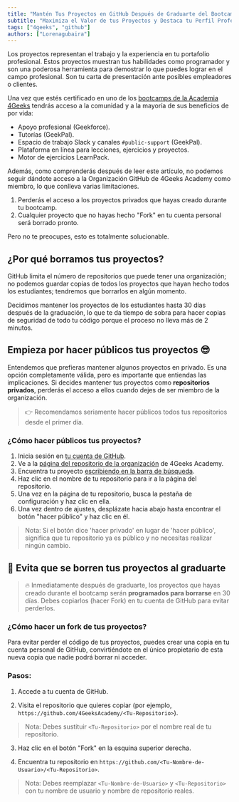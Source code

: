 ```yaml
---
title: "Mantén Tus Proyectos en GitHub Después de Graduarte del Bootcamp"
subtitle: "Maximiza el Valor de tus Proyectos y Destaca tu Perfil Profesional a Través de GitHub Después de graduarte del Bootcamp de 4Geeks Academy"
tags: ["4geeks", "github"]
authors: ["Lorenagubaira"]
---
```


Los proyectos representan el trabajo y la experiencia en tu portafolio profesional. Estos proyectos muestran tus habilidades como programador y son una poderosa herramienta para demostrar lo que puedes lograr en el campo profesional. Son tu carta de presentación ante posibles empleadores o clientes.

Una vez que estés certificado en uno de los [bootcamps de la Academia 4Geeks](https://4geeksacademy.com/es/programas?lang=es) tendrás acceso a la comunidad y a la mayoría de sus beneficios de por vida:

- Apoyo profesional (Geekforce).
- Tutorías (GeekPal).
- Espacio de trabajo Slack y canales `#public-support` (GeekPal).
- Plataforma en línea para lecciones, ejercicios y proyectos.
- Motor de ejercicios LearnPack.

Además, como comprenderás después de leer este artículo, no podemos seguir dándote acceso a la Organización GitHub de 4Geeks Academy como miembro, lo que conlleva varias limitaciones.

1. Perderás el acceso a los proyectos privados que hayas creado durante tu bootcamp.
2. Cualquier proyecto que no hayas hecho "Fork" en tu cuenta personal será borrado pronto.

Pero no te preocupes, esto es totalmente solucionable.

## ¿Por qué borramos tus proyectos?

GitHub limita el número de repositorios que puede tener una organización; no podemos guardar copias de todos los proyectos que hayan hecho todos los estudiantes; tendremos que borrarlos en algún momento.

Decidimos mantener los proyectos de los estudiantes hasta 30 días después de la graduación, lo que te da tiempo de sobra para hacer copias de seguridad de todo tu código porque el proceso no lleva más de 2 minutos.

## Empieza por hacer públicos tus proyectos 😎

Entendemos que prefieras mantener algunos proyectos en privado. Es una opción completamente válida, pero es importante que entiendas las implicaciones. Si decides mantener tus proyectos como **repositorios privados**, perderás el acceso a ellos cuando dejes de ser miembro de la organización.

> 👉 Recomendamos seriamente hacer públicos todos tus repositorios desde el primer día.

### ¿Cómo hacer públicos tus proyectos?

1. Inicia sesión en [tu cuenta de GitHub](https://github.com/settings/profile).
2. Ve a la [página del repositorio de la organización](https://github.com/orgs/4GeeksAcademy/repositories) de 4Geeks Academy.
3. Encuentra tu proyecto [escribiendo en la barra de búsqueda](https://github.com/breatheco-de/knowledge-base/blob/main/images/search-for-repo.png?raw=true).
4. Haz clic en el nombre de tu repositorio para ir a la página del repositorio.
5. Una vez en la página de tu repositorio, busca la pestaña de configuración y haz clic en ella.
6. Una vez dentro de ajustes, desplázate hacia abajo hasta encontrar el botón "hacer público" y haz clic en él.

> Nota: Si el botón dice 'hacer privado' en lugar de 'hacer público', significa que tu repositorio ya es público y no necesitas realizar ningún cambio.

## 🚫 Evita que se borren tus proyectos al graduarte

> 🔥 Inmediatamente después de graduarte, los proyectos que hayas creado durante el bootcamp serán **programados para borrarse** en 30 días. Debes copiarlos (hacer Fork) en tu cuenta de GitHub para evitar perderlos.

### ¿Cómo hacer un fork de tus proyectos?

Para evitar perder el código de tus proyectos, puedes crear una copia en tu cuenta personal de GitHub, convirtiéndote en el único propietario de esta nueva copia que nadie podrá borrar ni acceder.

### Pasos:

1. Accede a tu cuenta de GitHub.

2. Visita el repositorio que quieres copiar (por ejemplo, `https://github.com/4GeeksAcademy/<Tu-Repositorio>`).

> Nota: Debes sustituir `<Tu-Repositorio>` por el nombre real de tu repositorio.

3. Haz clic en el botón "Fork" en la esquina superior derecha.

4. Encuentra tu repositorio en `https://github.com/<Tu-Nombre-de-Usuario>/<Tu-Repositorio>`.

> Nota: Debes reemplazar `<Tu-Nombre-de-Usuario>` y `<Tu-Repositorio>` con tu nombre de usuario y nombre de repositorio reales.

